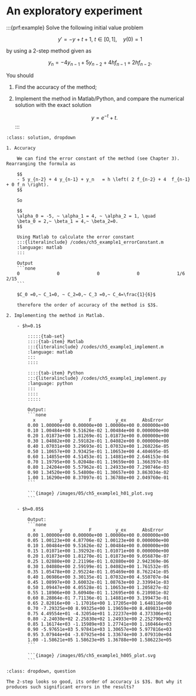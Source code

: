 # An exploratory experiment

:::{prf:example}
Solve the following initial value problem

$$
y' = -y + t + 1, ~ t\in [0, 1], \quad y(0)=1
$$

by using a 2-step method given as

$$
y_n = -4 y_{n-1} + 5 y_{n-2} + 4 h f_{n-1} + 2h f_{n-2}.
$$

You should
1. Find the accuracy of the method;
2. Implement the method in Matlab/Python, and compare the numerical solution with the exact solution

    $$y=e^{-t}+t.$$
:::

``````{admonition} Solution
:class: solution, dropdown

1. Accuracy
    
    We can find the error constant of the method (see Chapter 3). Rearranging the formula as

    $$
    - 5 y_{n-2} + 4 y_{n-1} + y_n   = h \left( 2 f_{n-2} + 4  f_{n-1} + 0 f_n \right).
    $$

    So

    $$
    \alpha_0 = -5, ~ \alpha_1 = 4, ~ \alpha_2 = 1, \quad
    \beta_0 = 2,~ \beta_1 = 4,~ \beta_2=0.  
    $$

    Using Matlab to calculate the error constant
    :::{literalinclude} /codes/ch5_example1_errorConstant.m
    :language: matlab
    :::    

    Output
    ```none
    0              0              0              0              1/6            2/15   
    ```

    $C_0 =0,~ C_1=0, ~ C_2=0,~ C_3 =0,~ C_4=\frac{1}{6}$

    therefore the order of accuracy of the method is $3$.

2. Implementing the method in Matlab.

    - $h=0.1$

        :::::{tab-set}
        ::::{tab-item} Matlab
        :::{literalinclude} /codes/ch5_example1_implement.m
        :language: matlab
        :::
        ::::

        ::::{tab-item} Python
        :::{literalinclude} /codes/ch5_example1_implement.py
        :language: python
        :::
        ::::        
        :::::

        Output:
        ```none
          x         y          F         y_ex      AbsError
        0.00 1.00000e+00 0.00000e+00 1.00000e+00 0.000000e+00
        0.10 1.00484e+00 9.51626e-02 1.00484e+00 0.000000e+00
        0.20 1.01873e+00 1.81269e-01 1.01873e+00 0.000000e+00
        0.30 1.04082e+00 2.59182e-01 1.04082e+00 0.000000e+00
        0.40 1.07031e+00 3.29693e-01 1.07032e+00 1.260226e-05
        0.50 1.10657e+00 3.93425e-01 1.10653e+00 4.404695e-05
        0.60 1.14855e+00 4.51453e-01 1.14881e+00 2.646153e-04
        0.70 1.19795e+00 5.02048e-01 1.19659e+00 1.366397e-03
        0.80 1.24204e+00 5.57962e-01 1.24933e+00 7.290746e-03
        0.90 1.34520e+00 5.54800e-01 1.30657e+00 3.863034e-02
        1.00 1.16290e+00 8.37097e-01 1.36788e+00 2.049760e-01
        ```

        ```{image} /images/05/ch5_example1_h01_plot.svg        
        ```

    - $h=0.05$

        Output:
        ```none
          x         y          F         y_ex      AbsError
        0.00 1.00000e+00 0.00000e+00 1.00000e+00 0.000000e+00
        0.05 1.00123e+00 4.87706e-02 1.00123e+00 0.000000e+00
        0.10 1.00484e+00 9.51626e-02 1.00484e+00 0.000000e+00
        0.15 1.01071e+00 1.39292e-01 1.01071e+00 0.000000e+00
        0.20 1.01873e+00 1.81270e-01 1.01873e+00 9.056870e-07
        0.25 1.02880e+00 2.21196e-01 1.02880e+00 2.942369e-06
        0.30 1.04080e+00 2.59199e-01 1.04082e+00 1.761532e-05
        0.35 1.05478e+00 2.95224e-01 1.05469e+00 8.762241e-05
        0.40 1.06986e+00 3.30135e-01 1.07032e+00 4.550707e-04
        0.45 1.08997e+00 3.60032e-01 1.08763e+00 2.339941e-03
        0.50 1.09447e+00 4.05528e-01 1.10653e+00 1.205827e-02
        0.55 1.18906e+00 3.60940e-01 1.12695e+00 6.210981e-02
        0.60 8.28864e-01 7.71136e-01 1.14881e+00 3.199473e-01
        0.65 2.82016e+00 -1.17016e+00 1.17205e+00 1.648116e+00
        0.70 -7.29325e+00 8.99325e+00 1.19659e+00 8.489831e+00
        0.75 4.49554e+01 -4.32054e+01 1.22237e+00 4.373306e+01
        0.80 -2.24030e+02 2.25830e+02 1.24933e+00 2.252790e+02
        0.85 1.16174e+03 -1.15989e+03 1.27741e+00 1.160464e+03
        0.90 -5.97651e+03 5.97841e+03 1.30657e+00 5.977816e+03
        0.95 3.07944e+04 -3.07925e+04 1.33674e+00 3.079310e+04
        1.00 -1.58621e+05 1.58623e+05 1.36788e+00 1.586223e+05
        ```

        ```{image} /images/05/ch5_example1_h005_plot.svg        
        ```
``````

```{admonition} Question
:class: dropdown, question

The 2-step looks so good, its order of accuracy is $3$. But why it produces such significant errors in the results?
```